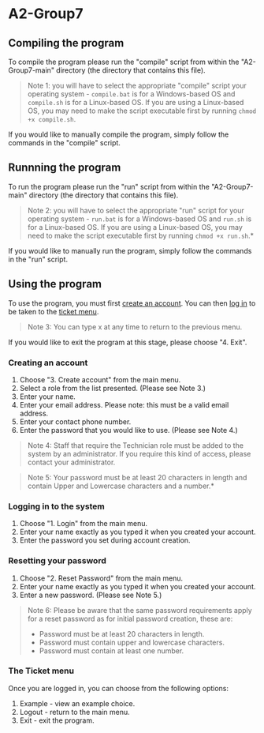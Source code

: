 # A2-Group7

## Compiling the program

To compile the program please run the "compile" script from within the "A2-Group7-main" directory (the directory that contains this file).

> Note 1: you will have to select the appropriate "compile" script your operating system - `compile.bat` is for a Windows-based OS and `compile.sh` is for a Linux-based OS. If you are using a Linux-based OS, you may need to make the script executable first by running `chmod +x compile.sh`.

If you would like to manually compile the program, simply follow the commands in the "compile" script.

## Runnning the program

To run the program please run the "run" script from within the "A2-Group7-main" directory (the directory that contains this file).

> Note 2: you will have to select the appropriate "run" script for your operating system - `run.bat` is for a Windows-based OS and `run.sh` is for a Linux-based OS. If you are using a Linux-based OS, you may need to make the script executable first by running `chmod +x run.sh`.*

If you would like to manually run the program, simply follow the commands in the "run" script.

## Using the program

To use the program, you must first [create an account](#creating-an-account). You can then [log in](#logging-in-to-the-system) to be taken to the [ticket menu](#using-the-ticket-menu).

> Note 3: You can type x at any time to return to the previous menu.

If you would like to exit the program at this stage, please choose "4. Exit".

### Creating an account

1. Choose "3. Create account" from the main menu.
2. Select a role from the list presented. (Please see Note 3.)
2. Enter your name. 
3. Enter your email address. Please note: this must be a valid email address.
4. Enter your contact phone number.
5. Enter the password that you would like to use. (Please see Note 4.)

> Note 4: Staff that require the Technician role must be added to the system by an administrator. If you require this kind of access, please contact your administrator.

> Note 5: Your password must be at least 20 characters in length and contain Upper and Lowercase characters and a number.*

### Logging in to the system

1. Choose "1. Login" from the main menu.
1. Enter your name exactly as you typed it when you created your account.
2. Enter the password you set during account creation.

### Resetting your password

1. Choose "2. Reset Password" from the main menu.
2. Enter your name exactly as you typed it when you created your account.
3. Enter a new password. (Please see Note 5.)

> Note 6: Please be aware that the same password requirements apply for a reset password as for initial password creation, these are:
> - Password must be at least 20 characters in length.
> - Password must contain upper and lowercase characters.
> - Password must contain at least one number.

### The Ticket menu

Once you are logged in, you can choose from the following options:

1. Example - view an example choice.
2. Logout - return to the main menu.
3. Exit - exit the program.
